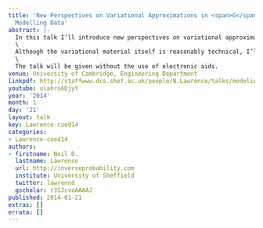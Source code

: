 ```yaml
---
title: 'New Perspectives on Variational Approximations in <span>G</span>aussian Processes:
  Modelling Data'
abstract: |-
  In this talk I’ll introduce new perspectives on variational approximations. Many of the ideas may be widely applicable, but we will try to instantiate them in the context of Gaussian process models.\
  \
  Although the variational material itself is reasonably technical, I’ll try and start the talk by making general statements about data modelling. Then, in an effort to make the talk seem coherent, I’ll make claims that the technical material which follows was inspired by the wider perspective I’ve given. Of course in practice, the technical material really emerged across a number of years during discussions with many people, and the general perspective has been retrofitted. Still, I’ll be giving the talk amongst friends, so no one will mind too much if the story doesn’t really fit together, and in fact it might be a good trigger for discussion. Speaking of which, I’ll be looking forward to lots of audience participation, and such participation may take the talk in previously unplanned directions.\
  \
  The talk will be given without the use of electronic aids.
venue: University of Cambridge, Engineering Department
linkpdf: http://staffwww.dcs.shef.ac.uk/people/N.Lawrence/talks/modeling_things.pdf
youtube: ulahro6DjyY
year: '2014'
month: 1
day: '21'
layout: talk
key: Lawrence-cued14
categories:
- Lawrence-cued14
authors:
- firstname: Neil D.
  lastname: Lawrence
  url: http://inverseprobability.com
  institute: University of Sheffield
  twitter: lawrennd
  gscholar: r3SJcvoAAAAJ
published: 2014-01-21
extras: []
errata: []
---
```

